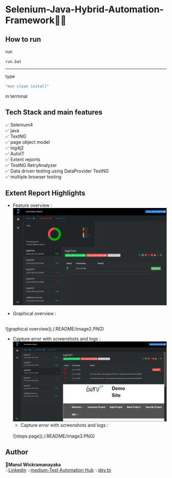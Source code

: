 # Selenium-Java-Hybrid-Automation-Framework👨‍💻

## How to run
run
```bash
run.bat 
```
--------------------
type
```bash
"mvn clean install"
```
in terminal

## Tech Stack and main features
✅ Selenium4<br>
✅ java<br>
✅ TextNG<br>
✅ page object model<br>
✅ log4j2<br>
✅ AutoIT<br>
✅ Extent reports<br>
✅ TestNG RetryAnalyzer<br>
✅ Data driven testing using DataProvider TestNG<br>
✅ multiple browser testing<br>

 
 ## Extent Report Highlights

* Feature overview :
  <br>
    ![feature overview](./.README/image1.PNG)
    
 * Graphical overview :
  <br>
    ![graphical overview](./.README/image2.PNG)

* Capture error with screenshots and logs :
  <br>
    ![steps page](./.README/image3.PNG)
    * Capture error with screenshots and logs :
  <br>
    ![steps page](./.README/image3.PNG)

## Author
 📜**Manul Wickramanayaka**  
 💡[Linkedin](https://www.linkedin.com/in/manul-wickramanayaka-812337132/) 
 💡[medium-Test Automation Hub](https://medium.com/test-automation-hub) 
 💡[dev.to](https://dev.to/mwickrmanayaka) 
 
